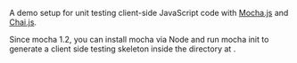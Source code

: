 A demo setup for unit testing client-side JavaScript code with [Mocha.js](http://visionmedia.github.io/mocha/) and [Chai.js](http://chaijs.com/).

Since mocha 1.2, you can install mocha via Node and run mocha init <path> to generate a client side testing skeleton inside the directory at <path>.